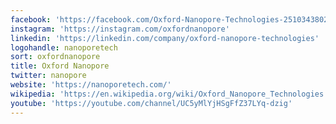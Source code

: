 ```yaml
---
facebook: 'https://facebook.com/Oxford-Nanopore-Technologies-251034380246'
instagram: 'https://instagram.com/oxfordnanopore'
linkedin: 'https://linkedin.com/company/oxford-nanopore-technologies'
logohandle: nanoporetech
sort: oxfordnanopore
title: Oxford Nanopore
twitter: nanopore
website: 'https://nanoporetech.com/'
wikipedia: 'https://en.wikipedia.org/wiki/Oxford_Nanopore_Technologies'
youtube: 'https://youtube.com/channel/UC5yMlYjHSgFfZ37LYq-dzig'
---
```

